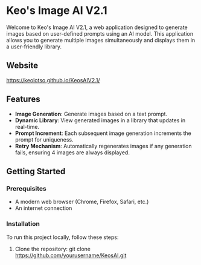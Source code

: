 # Keo's Image AI V2.1

Welcome to Keo's Image AI V2.1, a web application designed to generate images based on user-defined prompts using an AI model. This application allows you to generate multiple images simultaneously and displays them in a user-friendly library.

## Website

https://keolotso.github.io/KeosAIV2.1/

## Features

- **Image Generation**: Generate images based on a text prompt.
- **Dynamic Library**: View generated images in a library that updates in real-time.
- **Prompt Increment**: Each subsequent image generation increments the prompt for uniqueness.
- **Retry Mechanism**: Automatically regenerates images if any generation fails, ensuring 4 images are always displayed.

## Getting Started

### Prerequisites

- A modern web browser (Chrome, Firefox, Safari, etc.)
- An internet connection

### Installation

To run this project locally, follow these steps:

1. Clone the repository:
   git clone https://github.com/yourusername/KeosAI.git
